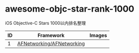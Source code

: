 # awesome-objc-star-rank-1000

iOS Objective-C Stars 1000以内排名整理

|ID|Framework|Images|
|---|---|---|
|1|[AFNetworking/AFNetworking](https://www.github.com/AFNetworking/AFNetworking)